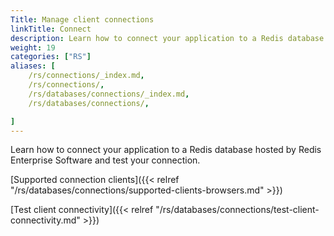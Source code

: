 ```yaml
---
Title: Manage client connections
linkTitle: Connect
description: Learn how to connect your application to a Redis database hosted by Redis Enterprise Software and test your connection.
weight: 19
categories: ["RS"]
aliases: [
    /rs/connections/_index.md,
    /rs/connections/,
    /rs/databases/connections/_index.md,
    /rs/databases/connections/,

]
---
```

Learn how to connect your application to a Redis database hosted by Redis Enterprise Software and test your connection.

[Supported connection clients]({{< relref "/rs/databases/connections/supported-clients-browsers.md" >}})

[Test client connectivity]({{< relref "/rs/databases/connections/test-client-connectivity.md" >}})